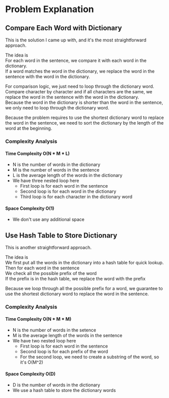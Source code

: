 # Problem Explanation

## Compare Each Word with Dictionary
This is the solution I came up with, and it's the most straightforward approach.<br>

The idea is<br>
For each word in the sentence, we compare it with each word in the dictionary.<br>
If a word matches the word in the dictionary, we replace the word in the sentence with the word in the dictionary.<br>

For comparison logic, we just need to loop through the dictionary word.<br>
Compare character by character and if all characters are the same, we replace the word in the sentence with the word in the dictionary.<br>
Because the word in the dictionary is shorter than the word in the sentence, we only need to loop through the dictionary word.<br>

Because the problem requires to use the shortest dictionary word to replace the word in the sentence, we need to sort the dictionary by the length of the word at the beginning.<br>

### Complexity Analysis
#### Time Complexity O(N * M * L)
- N is the number of words in the dictionary
- M is the number of words in the sentence
- L is the average length of the words in the dictionary
- We have three nested loop here
  - First loop is for each word in the sentence
  - Second loop is for each word in the dictionary
  - Third loop is for each character in the dictionary word

#### Space Complexity O(1)
- We don't use any additional space


## Use Hash Table to Store Dictionary
This is another straightforward approach.<br>

The idea is<br>
We first put all the words in the dictionary into a hash table for quick lookup.<br>
Then for each word in the sentence<br>
We check all the possible prefix of the word<br>
If the prefix is in the hash table, we replace the word with the prefix

Because we loop through all the possible prefix for a word, we guarantee to use the shortest dictionary word to replace the word in the sentence.

### Complexity Analysis
#### Time Complexity O(N * M * M)
- N is the number of words in the setence
- M is the average length of the words in the sentence
- We have two nested loop here
  - First loop is for each word in the sentence
  - Second loop is for each prefix of the word
  - For the second loop, we need to create a substring of the word, so it's O(M^2)

#### Space Complexity O(D)
- D is the number of words in the dictionary
- We use a hash table to store the dictionary words
